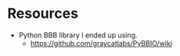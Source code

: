 # Resources
* Python BBB library I ended up using.
  * https://github.com/graycatlabs/PyBBIO/wiki 


